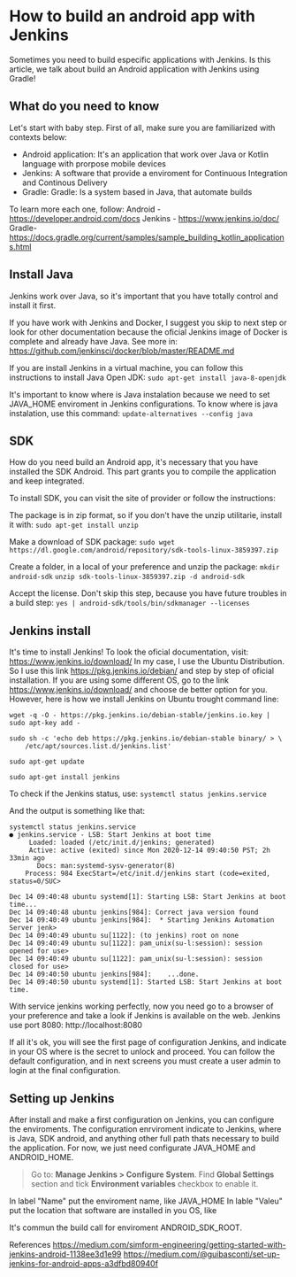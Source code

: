 # How to build an android app with Jenkins

Sometimes you need to build especific applications with Jenkins.
Is this article, we talk about build an Android application with Jenkins using Gradle!

## What do you need to know

Let's start with baby step. First of all, make sure you are familiarized with contexts below:

- Android application: It's an application that work over Java or Kotlin language with prorpose mobile devices 
- Jenkins: A software that provide a enviroment for Continuous Integration and Continous Delivery 
- Gradle: Gradle: Is a system based in Java, that automate builds 

To learn more each one, follow:
Android - https://developer.android.com/docs
Jenkins - https://www.jenkins.io/doc/
Gradle- https://docs.gradle.org/current/samples/sample_building_kotlin_applications.html

## Install Java

Jenkins work over Java, so it's important that you have totally control and install it first.

If you have work with Jenkins and Docker, I suggest you skip to next step or look for other documentation because the oficial Jenkins image of Docker is complete and already have Java. See more in: https://github.com/jenkinsci/docker/blob/master/README.md

If you are install Jenkins in a virtual machine, you can follow this instructions to install Java Open JDK:
```sudo apt-get install java-8-openjdk```

It's important to know where is Java instalation because we need to set JAVA_HOME enviroment in Jenkins configurations. To know where is java instalation, use this command:
```update-alternatives --config java```

## SDK

How do you need build an Android app, it's necessary that you have installed the SDK Android. This part grants you to compile the application and keep integrated.

To install SDK, you can visit the site of provider or follow the instructions:

The package is in zip format, so if you don't have the unzip utilitarie, install it with:
```sudo apt-get install unzip```

Make a download of SDK package:
```sudo wget https://dl.google.com/android/repository/sdk-tools-linux-3859397.zip```

Create a folder, in a local of your preference and unzip the package:
```mkdir android-sdk```
```unzip sdk-tools-linux-3859397.zip -d android-sdk```

Accept the license. Don't skip this step, because you have future troubles in a build step:
```yes | android-sdk/tools/bin/sdkmanager --licenses```

## Jenkins install

It's time to install Jenkins! 
To look the oficial documentation, visit: https://www.jenkins.io/download/
In my case, I use the Ubuntu Distribution. So I use this link https://pkg.jenkins.io/debian/ and step by step of oficial installation.
If you are using some different OS, go to the link https://www.jenkins.io/download/ and choose de better option for you.
However, here is how we install Jenkins on Ubuntu trought command line:

```
wget -q -O - https://pkg.jenkins.io/debian-stable/jenkins.io.key | sudo apt-key add -

sudo sh -c 'echo deb https://pkg.jenkins.io/debian-stable binary/ > \
    /etc/apt/sources.list.d/jenkins.list'
    
sudo apt-get update

sudo apt-get install jenkins
```
To check if the Jenkins status, use:
```systemctl status jenkins.service```

And the output is something like that:
```
systemctl status jenkins.service 
● jenkins.service - LSB: Start Jenkins at boot time
     Loaded: loaded (/etc/init.d/jenkins; generated)
     Active: active (exited) since Mon 2020-12-14 09:40:50 PST; 2h 33min ago
       Docs: man:systemd-sysv-generator(8)
    Process: 984 ExecStart=/etc/init.d/jenkins start (code=exited, status=0/SUC>

Dec 14 09:40:48 ubuntu systemd[1]: Starting LSB: Start Jenkins at boot time...
Dec 14 09:40:48 ubuntu jenkins[984]: Correct java version found
Dec 14 09:40:49 ubuntu jenkins[984]:  * Starting Jenkins Automation Server jenk>
Dec 14 09:40:49 ubuntu su[1122]: (to jenkins) root on none
Dec 14 09:40:49 ubuntu su[1122]: pam_unix(su-l:session): session opened for use>
Dec 14 09:40:49 ubuntu su[1122]: pam_unix(su-l:session): session closed for use>
Dec 14 09:40:50 ubuntu jenkins[984]:    ...done.
Dec 14 09:40:50 ubuntu systemd[1]: Started LSB: Start Jenkins at boot time.
```

With service jenkins working perfectly, now you need go to a browser of your preference and take a look if Jenkins is available on the web. Jenkins use port 8080: http://localhost:8080

If all it's ok, you will see the first page of configuration Jenkins, and indicate in your OS where is the secret to unlock and proceed.
You can follow the default configuration, and in next screens you must create a user admin to login at the final configuration.

## Setting up Jenkins

After install and make a first configuration on Jenkins, you can configure the enviroments.
The configuration enrviroment indicate to Jenkins, where is Java, SDK android, and anything other full path thats necessary to build the application.
For now, we just need configurate JAVA_HOME and ANDROID_HOME.

> Go to:  **Manage Jenkins > Configure System**.
 Find **Global Settings** section and tick **Environment variables** checkbox to enable it.

In label "Name" put the enviroment name, like JAVA_HOME
In lable "Valeu" put the location that software are installed in you OS, like 

It's commun the build call for enviroment ANDROID_SDK_ROOT.

References
https://medium.com/simform-engineering/getting-started-with-jenkins-android-1138ee3d1e99
https://medium.com/@guibasconti/set-up-jenkins-for-android-apps-a3dfbd80940f



